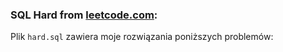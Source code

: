 ### SQL Hard from [leetcode.com](https://leetcode.com/):

Plik `hard.sql` zawiera moje rozwiązania poniższych problemów:
